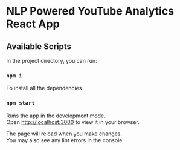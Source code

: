 # NLP Powered YouTube Analytics React App


## Available Scripts

In the project directory, you can run:

### `npm i`

To install all the dependencies

### `npm start`

Runs the app in the development mode.\
Open [http://localhost:3000](http://localhost:3000) to view it in your browser.

The page will reload when you make changes.\
You may also see any lint errors in the console.

